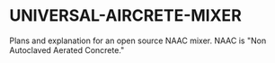 # UNIVERSAL-AIRCRETE-MIXER
Plans and explanation for an open source NAAC mixer. NAAC is "Non Autoclaved Aerated Concrete."
